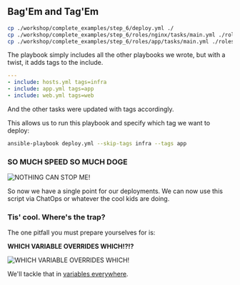 ## Bag'Em and Tag'Em

```sh
cp ./workshop/complete_examples/step_6/deploy.yml ./
cp ./workshop/complete_examples/step_6/roles/nginx/tasks/main.yml ./roles/nginx/tasks/
cp ./workshop/complete_examples/step_6/roles/app/tasks/main.yml ./roles/app/tasks/
```

The playbook simply includes all the other playbooks we wrote, but with a twist, it adds tags to the include.

```yaml
---
- include: hosts.yml tags=infra
- include: app.yml tags=app
- include: web.yml tags=web
```

And the other tasks were updated with tags accordingly.

This allows us to run this playbook and specify which tag we want to deploy:

```sh
ansible-playbook deploy.yml --skip-tags infra --tags app
```

### SO MUCH SPEED SO MUCH DOGE

![NOTHING CAN STOP ME!](https://github.com/bigpandaio/ansible-workshop/blob/apprentice-workshop-docker/memez/juggernaut.gif?raw=true)

So now we have a single point for our deployments. We can now use this script via ChatOps or whatever the cool kids are doing.

### Tis' cool. Where's the trap?

The one pitfall you must prepare yourselves for is:

**WHICH VARIABLE OVERRIDES WHICH!?!?**

![WHICH VARIABLE OVERRIDES WHICH!](https://github.com/bigpandaio/ansible-workshop/blob/apprentice-workshop-docker/memez/what-where.jpg?raw=true)

We'll tackle that in [variables everywhere](./7_variables_everywhere.md).
